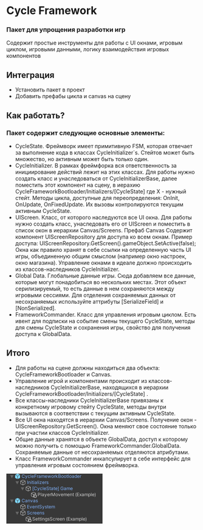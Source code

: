 # Cycle Framework
### Пакет для упрощения разработки игр
Содержит простые инструменты для работы с UI окнами, игровым циклом, игровыми данными, логику взаимодействия игровых компонентов

## Интеграция
* Установить пакет в проект
* Добавить префабы цикла и canvas на сцену

## Как работать?
### Пакет содержит следующие основные элементы:
* CycleState. Фреймворк имеет примитивную FSM, которая отвечает за выполнение кода в классах CycleInitializer`s. Стейтов может быть множество, но активным может быть только один.
* CycleInitializer. В рамках фреймфорка вся ответственность за инициирование действий лежит на этих классах. Для работы нужно создать класс и унаследоваться от CycleInitializerBase, далее поместить этот компонент на сцену, в иерахию CycleFrameworkBootloader/Initializers/[CycleState] <X> где X - нужный стейт. Методы цикла, доступные для переопределения: OnInit, OnUpdate, OnFixedUpdate. Их вызовы контролируются текущим активным CycleState.
* UIScreen. Класс, от которого наследуются все UI окна. Для работы нужно создать класс, унаследовать его от UIScreen и поместить в список окон в иерархии Canvas/Screens. Префаб Canvas Содержит компонент UIScreenRepository для доступа ко всем окнам. Пример доступа: UIScreenRepository.GetScreen<SomeUIScreen>().gameObject.SetActive(false); Окна как правило хранят в себе ссылки на определенную часть UI игры, объединенную общим смыслом (например окно настроек, окно магазина). Управление окнами в идеале должно происходить из классов-наследников CycleInitializer. 
* Global Data. Глобальные данные игры. Сюда добавляем все данные, которые могут понадобиться во нескольких местах. Этот объект серилизируемый, то есть данные в нем сохраняются между игровыми сессиями. Для отделения сохраняемых данных от несохраняемых используйте аттрибуты [SerializeField] и [NonSerialized].
* FrameworkCommander. Класс для управления игровым циклом. Есть ивент для подписки на событие смены текущего CycleState, методы для смены CycleState и сохранения игры, свойство для получения доступа к GlobalData.

## Итого
* Для работы на сцене должны находиться два объекта: CycleFrameworkBootloader и Canvas.
* Управление игрой и компонентами происходит из классов-наследников CycleInitializerBase, находящихся в иерархии CycleFrameworkBootloader/Initializers/[CycleState] <X>.
* Все классы-наследники CycleInitializerBase привязаны к конкретному игровому стейту CycleState, методы внутри вызываются в соответствии с текущим активным CycleState.
* Все UI окна находятся в иерархии Canvas/Screens. Получение окон - UIScreenRepository.GetScreen<SomeUIScreen>(). Окна меняют свое состояние только при участии классов CycleInitializer.
* Общие данные хранятся в объекте GlobalData, доступ к которому можно получить с помощью FrameworkCommander.GlobalData. Сохраняемые данные от несохраняемых отделяются атрибутами.
* Класс FrameworkCommander инкапсулирует в себе интерфейс для управления игровым состоянием фреймворка. 

![Image alt](https://github.com/Oleg54/CycleFramework/raw/main/Images/image.png)
